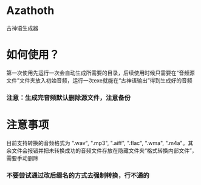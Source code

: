 # Azathoth
古神语生成器

# 如何使用？
第一次使用先运行一次会自动生成所需要的目录，后续使用时候只需要在“音频源文件”文件夹放入初始音频，运行一次exe就能在“古神语输出”得到生成好的音频

### 注意：生成完音频默认删除源文件，注意备份

# 注意事项
目前支持转换的音频格式为 ".wav", ".mp3", ".aiff", ".flac", ".wma", ".m4a"。其余文件会报错并把未转换成功的音频文件存放在隐藏文件夹“格式转换内部文件”，需要手动删除
### 不要尝试通过改后缀名的方式去强制转换，行不通的
